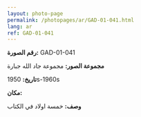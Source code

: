 ```yaml
---
layout: photo-page
permalink: /photopages/ar/GAD-01-041.html
lang: ar
ref: GAD-01-041
---
```


**رقم الصورة:** GAD-01-041

**مجموعة الصور:** مجموعة جاد الله جبارة

**تاريخ:** 1950s-1960s

**مكان:**

**وصف:** خمسة اولاد في الكتاب
